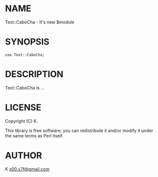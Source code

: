 # NAME

Text::CaboCha - It's new $module

# SYNOPSIS

    use Text::CaboCha;

# DESCRIPTION

Text::CaboCha is ...

# LICENSE

Copyright (C) K.

This library is free software; you can redistribute it and/or modify
it under the same terms as Perl itself.

# AUTHOR

K <x00.x7f@gmail.com>
